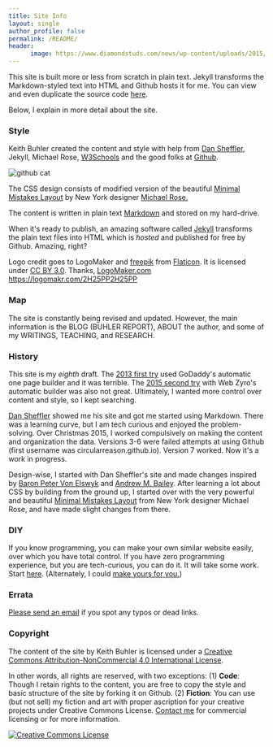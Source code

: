 ```yaml
---
title: Site Info
layout: single
author_profile: false
permalink: /README/
header:
      image: https://www.diamondstuds.com/news/wp-content/uploads/2015/06/UDR_3.0_LosAngeles.jpg
---
```


This site is built more or less from scratch in plain text. Jekyll transforms the Markdown-styled text into HTML and Github hosts it for me. You can view and even duplicate the source code [here](http://bit.ly/2lYmQsa).

Below, I explain in more detail about the site.

### Style


Keith Buhler created the content and style with help from [Dan Sheffler](http://www.dansheffler.com/), Jekyll, Michael Rose, [W3Schools](www.w3schools.com) and the good folks at [Github](https://github.com). 

![github cat](https://technologyconversations.files.wordpress.com/2015/10/github.png?w=625)

The CSS design consists of modified version of the beautiful [Minimal Mistakes Layout](https://mmistakes.github.io/minimal-mistakes/about/) by New York designer [Michael Rose.](https://mademistakes.com/) 

The content is written in plain text [Markdown](https://daringfireball.net/projects/markdown/syntax) and stored on my hard-drive. 

When it's ready to publish, an amazing software called [Jekyll](https://jekyllrb.com/) transforms the plain text files into HTML which is  *hosted* and published for free by Github. Amazing, right?

Logo credit goes to LogoMaker and <a href="http://www.flaticon.com/authors/freepik">freepik</a> from <a href="http://www.flaticon.com/">Flaticon</a>. It is licensed under <a href="http://creativecommons.org/licenses/by/3.0/" title="Creative Commons BY 3.0">CC BY 3.0</a>. Thanks, <a href="http://logomakr.com" title="Logo Maker">LogoMaker.com</a> https://logomakr.com/2H25PP2H25PP

### Map

The site is constantly being revised and updated. However, the main information is the BLOG (BUHLER REPORT), ABOUT the author, and some of my WRITINGS, TEACHING, and RESEARCH. 


### History

This site is my *eighth* draft. The [2013 first try](https://web.archive.org/web/20130511005256/http://keithbuhler.com) used GoDaddy's automatic one page builder and it was terrible. The [2015 second try](https://web.archive.org/web/20141217142037/http://keithbuhler.com/) with Web Zyro's automatic builder was also not great. Ultimately, I wanted more control over content and style, so I kept searching. 

[Dan Sheffler](http://www.dansheffler.com) showed me his site and got me started using Markdown. There was a learning curve, but I am tech curious and enjoyed the problem-solving. Over Christmas 2015, I worked compulsively on making the content and organization the data.  Versions 3-6 were failed attempts at using Github (first username was circularreason.github.io). Version 7 worked. Now it's a work in progress. 

Design-wise, I started with Dan Sheffler's site and made changes inspired by [Baron Peter Von Elswyk](http://www.rci.rutgers.edu/~pdv12/research.html) and [Andrew M. Bailey](http://www.andrewmbailey.com/). After learning a lot about CSS by building from the ground up, I started over with the very powerful and beautiful [Minimal Mistakes Layout](https://mmistakes.github.io/minimal-mistakes/about/) from New York designer Michael Rose, and have made slight changes from there.

### DIY

If you know programming, you can make your own similar website easily, over which you have total control. If you have zero programming experience, but you are tech-curious, you can do it. It will take some work. Start [here](http://www.smashingmagazine.com/2014/08/build-blog-jekyll-github-pages/). (Alternately, I could [make yours for you.](/sites))


### Errata

[Please send an email](emailto:info@keithbuhler.com) if you spot any typos or dead links.

### Copyright

The content of the site by <span xmlns:cc="http://creativecommons.org/ns#" property="cc:attributionName">Keith Buhler</span> is licensed under a <a rel="license" href="http://creativecommons.org/licenses/by-nc/4.0/">Creative Commons Attribution-NonCommercial 4.0 International License</a>.

In other words, all rights are reserved, with two exceptions: (1) **Code**: Though I retain rights to the content, you are free to copy the style and basic structure of the site by forking it on Github. (2) **Fiction**: You can use (but not sell) my fiction and art with proper ascription for your creative projects under Creative Commons License. [Contact me](emailto:keithedbuhler@gmail.com) for commercial licensing or for more information.

<a rel="license" href="http://creativecommons.org/licenses/by-nc/4.0/"><img alt="Creative Commons License" style="border-width:0" src="https://i.creativecommons.org/l/by-nc/4.0/88x31.png" /></a><br />
